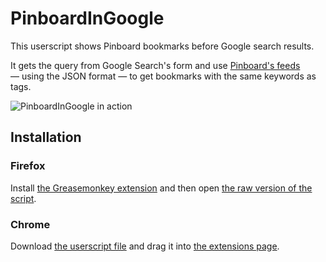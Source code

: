 # PinboardInGoogle

This userscript shows Pinboard bookmarks before Google search results.

It gets the query from Google Search's form and use [Pinboard's feeds](https://pinboard.in/howto/#rss) — using the JSON format — to get bookmarks with the same keywords as tags.

<img src="https://raw.githubusercontent.com/nhoizey/PinboardInGoogle/master/raw-sources/screenshot.png" alt="PinboardInGoogle in action" align="center" />

## Installation

### Firefox

Install [the Greasemonkey extension](https://addons.mozilla.org/fr/firefox/addon/greasemonkey/) and then open [the raw version of the script](https://github.com/nhoizey/PinboardInGoogle/raw/master/PinboardInGoogle.user.js).

### Chrome

Download [the userscript file](https://github.com/nhoizey/PinboardInGoogle/raw/master/PinboardInGoogle.user.js) and drag it into [the extensions page](chrome://extensions).
